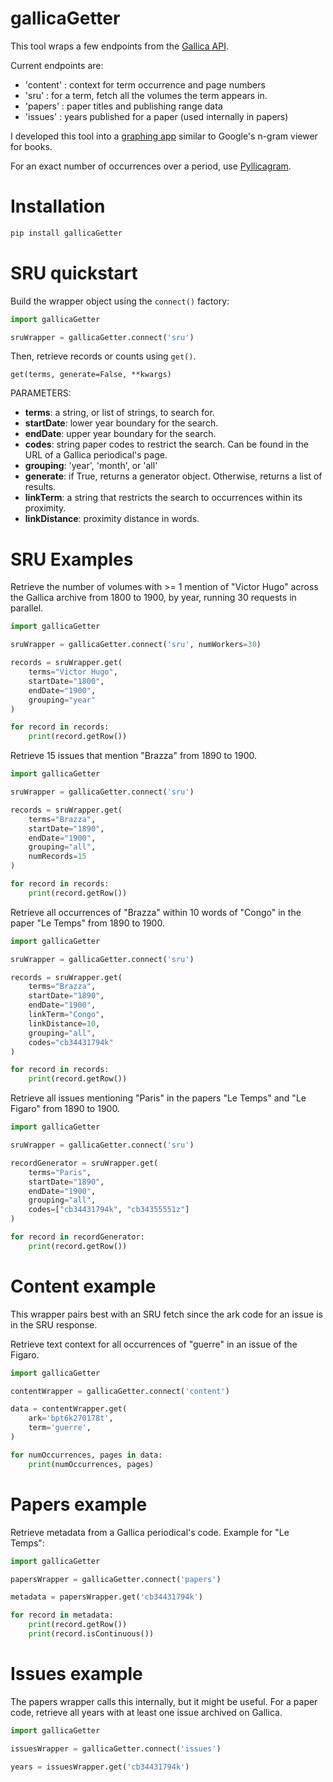 # gallicaGetter

This tool wraps a few endpoints from the [Gallica API](https://api.bnf.fr/api-gallica-de-recherche).

Current endpoints are:
* 'content' : context for term occurrence and page numbers
* 'sru' : for a term, fetch all the volumes the term appears in. 
* 'papers' : paper titles and publishing range data
* 'issues' : years published for a paper (used internally in papers)

I developed this tool into a [graphing app](https://d32d5ops9ui5td.cloudfront.net/) similar to Google's n-gram viewer for books. 

For an exact number of occurrences over a period, use [Pyllicagram](https://github.com/regicid/pyllicagram).

# Installation

```sh
pip install gallicaGetter
```
# SRU quickstart

Build the wrapper object using the ```connect()``` factory:
```python
import gallicaGetter

sruWrapper = gallicaGetter.connect('sru')
```
Then, retrieve records or counts using ```get()```.

```get(terms, generate=False, **kwargs)```

PARAMETERS:
* **terms**: a string, or list of strings, to search for.
* **startDate**: lower year boundary for the search.
* **endDate**: upper year boundary for the search.
* **codes**: string paper codes to restrict the search. Can be found in the URL of a Gallica periodical's page.
* **grouping**: 'year', 'month', or 'all'
* **generate**: if True, returns a generator object. Otherwise, returns a list of results.
* **linkTerm**: a string that restricts the search to occurrences within its proximity. 
* **linkDistance**: proximity distance in words.

# SRU Examples

Retrieve the number of volumes with >= 1 mention of "Victor Hugo" across the Gallica archive from 1800 to 1900, by year, running 30 requests in parallel.

```python
import gallicaGetter

sruWrapper = gallicaGetter.connect('sru', numWorkers=30)

records = sruWrapper.get(
    terms="Victor Hugo",
    startDate="1800",
    endDate="1900",
    grouping="year"
)

for record in records:
    print(record.getRow())
```
Retrieve 15 issues that mention "Brazza" from 1890 to 1900.

```python
import gallicaGetter

sruWrapper = gallicaGetter.connect('sru')

records = sruWrapper.get(
    terms="Brazza",
    startDate="1890",
    endDate="1900",
    grouping="all",
    numRecords=15
)

for record in records:
    print(record.getRow())
```

Retrieve all occurrences of "Brazza" within 10 words of "Congo" in the paper "Le Temps" from 1890 to 1900.

```python
import gallicaGetter

sruWrapper = gallicaGetter.connect('sru')

records = sruWrapper.get(
    terms="Brazza",
    startDate="1890",
    endDate="1900",
    linkTerm="Congo",
    linkDistance=10,
    grouping="all",
    codes="cb34431794k"
)

for record in records:
    print(record.getRow())
```


Retrieve all issues mentioning "Paris" in the papers "Le Temps" and "Le Figaro" from 1890 to 1900.

```python
import gallicaGetter

sruWrapper = gallicaGetter.connect('sru')

recordGenerator = sruWrapper.get(
    terms="Paris",
    startDate="1890",
    endDate="1900",
    grouping="all",
    codes=["cb34431794k", "cb34355551z"]
)

for record in recordGenerator:
    print(record.getRow())
```



# Content example

This wrapper pairs best with an SRU fetch since the ark code for an issue is in the SRU response.

Retrieve text context for all occurrences of "guerre" in an issue of the Figaro.
```python
import gallicaGetter

contentWrapper = gallicaGetter.connect('content')

data = contentWrapper.get(
    ark='bpt6k270178t',
    term='guerre',
)

for numOccurrences, pages in data:
    print(numOccurrences, pages)
```
# Papers example

Retrieve metadata from a Gallica periodical's code. Example for "Le Temps":

```python
import gallicaGetter

papersWrapper = gallicaGetter.connect('papers')

metadata = papersWrapper.get('cb34431794k')

for record in metadata:
    print(record.getRow())
    print(record.isContinuous())
```

# Issues example

The papers wrapper calls this internally, but it might be useful. For a paper code, retrieve all years with at least one issue archived on Gallica. 

```python
import gallicaGetter

issuesWrapper = gallicaGetter.connect('issues')

years = issuesWrapper.get('cb34431794k')
```
